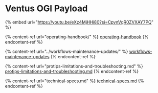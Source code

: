 # Ventus OGI Payload

{% embed url="https://youtu.be/eXz4MjHHi80?si=CpvnVqR0ZVXAY7PQ" %}

{% content-ref url="operating-handbook/" %}
[operating-handbook](operating-handbook/)
{% endcontent-ref %}

{% content-ref url="../workflows-maintenance-updates/" %}
[workflows-maintenance-updates](../workflows-maintenance-updates/)
{% endcontent-ref %}

{% content-ref url="protips-limitations-and-troubleshooting.md" %}
[protips-limitations-and-troubleshooting.md](protips-limitations-and-troubleshooting.md)
{% endcontent-ref %}

{% content-ref url="technical-specs.md" %}
[technical-specs.md](technical-specs.md)
{% endcontent-ref %}
